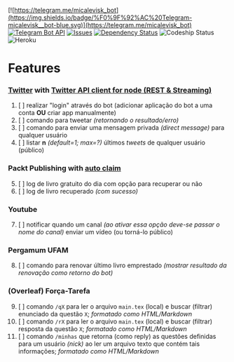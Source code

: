 [![https://telegram.me/micalevisk_bot](https://img.shields.io/badge/%F0%9F%92%AC%20Telegram-micalevisk__bot-blue.svg)](https://telegram.me/micalevisk_bot)
[![Telegram Bot API](https://img.shields.io/badge/%F0%9F%92%AC%20Telegram-Bot%20API%20v2.3.1-blue.svg)](https://core.telegram.org/bots/api#recent-changes)
[![Issues](https://img.shields.io/github/issues/micalevisk/Micalevisk-TelegramBot.svg?style=flat)](https://github.com/micalevisk/Micalevisk-TelegramBot/issues)
[![Dependency Status](https://dependencyci.com/github/micalevisk/Micalevisk-TelegramBot/badge)](https://dependencyci.com/github/micalevisk/Micalevisk-TelegramBot)
![Codeship Status](https://app.codeship.com/projects/b84bc960-cfa0-0134-60b2-6eb4e8c3819f/status?branch=master)
![Heroku](http://heroku-badge.herokuapp.com/?app=micaleviskbot)

# Features

### [Twitter](https://dev.twitter.com/docs) with [Twitter API client for node (REST & Streaming)](https://www.npmjs.com/package/twit)
1. [ ] realizar "login" através do bot (adicionar aplicação do bot a uma conta **OU** criar app manualmente)
2. [ ] comando para tweetar _(retornando o resultado/erro)_
3. [ ] comando para enviar uma mensagem privada _(direct message)_ para qualquer usuário
4. [ ] listar **n** _(default=1; max=?)_ últimos _tweets_ de qualquer usuário (público)

### Packt Publishing with [auto claim](https://gist.github.com/micalevisk/1ec5363b165198d68959fe8599a1ac27#file-server-js)
5. [ ] log de livro gratuito do dia com opção para recuperar ou não
6. [ ] log de livro recuperado _(com sucesso)_

### Youtube
7. [ ] notificar quando um canal _(ao ativar essa opção deve-se passar o nome do canal)_ enviar um vídeo (ou torná-lo público)

### Pergamum UFAM
8. [ ] comando para renovar último livro emprestado _(mostrar resultado da renovação como retorno do bot)_

### (Overleaf) Força-Tarefa
9.  [ ] comando `/qX` para ler o arquivo `main.tex` (local) e buscar (filtrar) enunciado da questão `X`; _formatado como HTML/Markdown_
10. [ ] comando `/rX` para ler o arquivo `main.tex` (local) e buscar (filtrar) resposta da questão `X`; _formatado como HTML/Markdown_
11. [ ] comando `/minhas` que retorna (como reply) as questões definidas para um usuário _(nick)_ ao ler um arquivo texto que contém tais informações; _formatado como HTML/Markdown_
